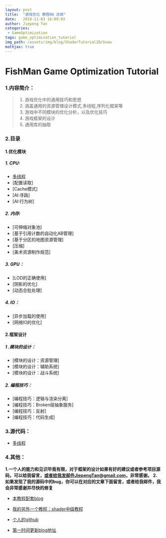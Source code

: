 ```yaml
---
layout: post
title:  "游戏优化 教程00 总纲"
date:   2018-11-03 16:09:03
author: Jiepeng Tan
categories: 
 - GameOptimization
tags: game_optimization_tutorial
img_path: /assets/img/blog/ShaderTutorial2D/Snow
mathjax: true
---
```


# FishMan Game Optimization Tutorial

### **1.内容简介**：
>1. 游戏优化中的通用技巧和思想 
>2. 涵盖通用的资源管理设计模式,多线程,序列化框架等 
>3. 游戏中不同模块的优化分析，以及优化技巧 
>4. 游戏框架的设计 
>5. 通用库的抽取 


### **2.目录**
#### 1.**优化模块** 

##### 1. CPU:
 - [多线程][5]
 - [配置读取]
 - [Cache模式]
 - [AI:寻路]
 - [AI:行为树]
##### 2. 内存:
 - [可伸缩对象池]
 - [基于引用计数的自动化AB管理]
 - [基于分区的地图资源管理]
 - [压缩]
 - [美术资源制作规范]
##### 3. GPU：
 - [LOD的正确使用]
 - [阴影的优化]
 - [动态合批处理]
##### 4. IO：
 - [异步加载的使用]
 - [网络IO的优化]
 
#### 2.**框架设计** 
##### 1 .模块的设计：
 - [模块的设计：资源管理]
 - [模块的设计：辅助系统]
 - [模块的设计：战斗系统]
##### 2. 编程技巧：
 - [编程技巧：逻辑与渲染分离]
 - [编程技巧：Broken层抽象服务]
 - [编程技巧：反射]
 - [编程技巧：代码生成]

### **3.源代码：**
- [多线程][6]

### **4.其他：**

**1.一个人的能力和见识毕竟有限，对于框架的设计如果有好的建议或者参考项目源码，可以给我留言，或者给我发邮件JiepengTan@gmail.com，非常感谢。**
**2.如果发现了我的源码中的bug，你可以在对应的文章下面留言，或者给我邮件，我会非常感谢并尽快的修复**

- [本教程配套blog ][1]
- [我的另外一个教程：shader中级教程][2]
- [个人的github][3]
- [第一时间更新blog地址][4]

  [1]: https://github.com/JiepengTan/FishManShaderTutorial
  [2]: https://blog.csdn.net/tjw02241035621611/article/details/80038608
  [3]: https://github.com/JiepengTan
  [4]: https://jiepengtan.github.io/ 
  [5]: https://jiepengtan.github.io/2018/11/03/optimization-tutorial01-mutil-thread/
  [6]: https://github.com/JiepengTan/ThreadPattern_Master-Slaver
  